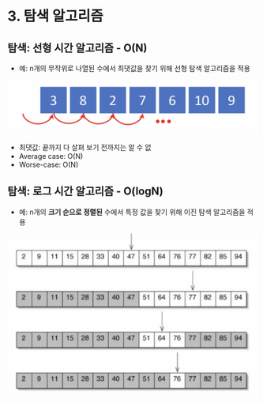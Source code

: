 # 3. 탐색 알고리즘

## 탐색: 선형 시간 알고리즘 - O\(N\)

* 예: n개의 무작위로 나열된 수에서 최댓값을 찾기 위해 선형 탐색 알고리즘을 적용

![](.gitbook/assets/2019-12-30-9.16.34.png)

* 최댓값: 끝까지 다 살펴 보기 전까지는 알 수 없
*  Average case: O\(N\)
* Worse-case: O\(N\)

## 탐색: 로그 시간 알고리즘 - O\(logN\)

* 예: n개의 **크기 순으로 정렬된** 수에서 특정 값을 찾기 위해 이진 탐색 알고리즘을 적용

![](.gitbook/assets/2019-12-30-9.19.49.png)

